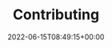 ---
title: "Contributing"
description: "Contributing to the Green Metrics Tool or to Example Applications"
date: 2022-06-15T08:49:15+00:00
weight: 800
sidebar:
  collapsed: true
---